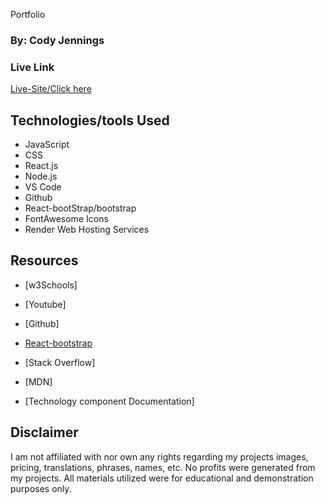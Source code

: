 Portfolio
### By: Cody Jennings 


### Live Link 
[Live-Site/Click here](https://codyjennings.netlify.app/)


## Technologies/tools Used 

- JavaScript
- CSS
- React.js
- Node.js
- VS Code
- Github
- React-bootStrap/bootstrap
- FontAwesome Icons
- Render Web Hosting Services


## Resources

- [w3Schools]

- [Youtube]

- [Github]

- [React-bootstrap](https://react-bootstrap.github.io/getting-started/introduction/)

- [Stack Overflow]

- [MDN]

- [Technology component Documentation]




## Disclaimer

I am not affiliated with nor own any rights regarding my projects images, pricing, translations, phrases, names, etc. No profits were generated from my projects. All materials utilized were for educational and demonstration purposes only. 
